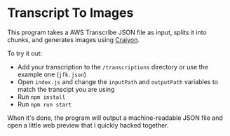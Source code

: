 # Transcript To Images

This program takes a AWS Transcribe JSON file as input, splits it into chunks, and generates images using [Craiyon](https://www.craiyon.com/).

To try it out:
- Add your transcription to the `/transcriptions` directory or use the example one (`jfk.json`)
- Open `index.js` and change the `inputPath` and `outputPath` variables to match the transcipt you are using
- Run `npm install`
- Run `npm run start`

When it's done, the program will output a machine-readable JSON file and open a little web preview that I quickly hacked together.